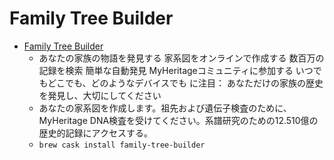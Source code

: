# Family Tree Builder
- [Family Tree Builder](https://www.myheritage.com/)
  -  あなたの家族の物語を発見する 家系図をオンラインで作成する 数百万の記録を検索 簡単な自動発見 MyHeritageコミュニティに参加する いつでもどこでも、どのようなデバイスでも                             に注目：                         あなただけの家族の歴史を発見し、大切にしてください
  - あなたの家系図を作成します。祖先および遺伝子検査のために、MyHeritage DNA検査を受けてください。系譜研究のための12.510億の歴史的記録にアクセスする。
  - `brew cask install family-tree-builder`
